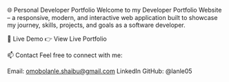 🌐 Personal Developer Portfolio
Welcome to my Developer Portfolio Website – a responsive, modern, and interactive web application built to showcase my journey, skills, projects, and goals as a software developer.

🔗 Live Demo
👉 View Live Portfolio

📫 Contact
Feel free to connect with me:

Email: omobolanle.shaibu@gmail.com
LinkedIn
GitHub: @lanle05

